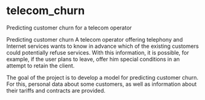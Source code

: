 # telecom_churn
Predicting customer churn for a telecom operator

Predicting customer churn
A telecom operator offering telephony and Internet services wants to know in advance which of the existing customers could potentially refuse services. With this information, it is possible, for example, if the user plans to leave, offer him special conditions in an attempt to retain the client.

The goal of the project is to develop a model for predicting customer churn. For this, personal data about some customers, as well as information about their tariffs and contracts are provided.

